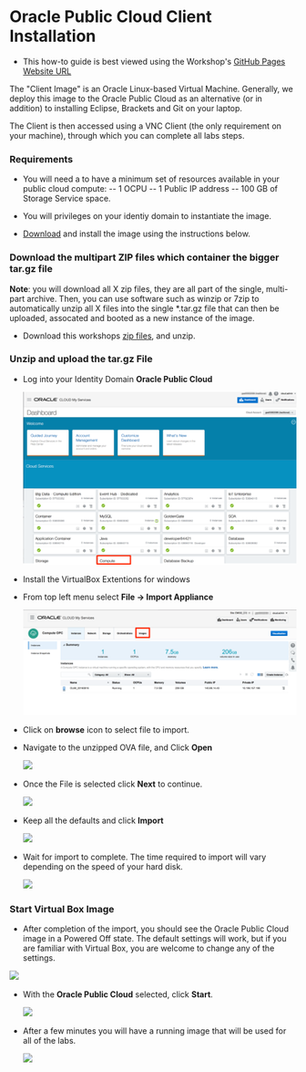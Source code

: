 # Oracle Public Cloud Client Installation

- This how-to guide is best viewed using the Workshop's [GitHub Pages Website URL](https://pcdavies.github.io/ClientImageSetup/)

The "Client Image" is an Oracle Linux-based Virtual Machine.  Generally, we deploy this image to the Oracle Public Cloud as an alternative (or in addition) to installing Eclipse, Brackets and Git on your laptop.

The Client is then accessed using a VNC Client (the only requirement on your machine), through which you can complete all labs steps.

### Requirements

- You will need a to have a minimum set of resources available in your public cloud compute:
-- 1 OCPU
-- 1 Public IP address
-- 100 GB of Storage Service space.

- You will privileges on your identiy domain to instantiate the image.

- [Download](https://www.virtualbox.org/wiki/Downloads) and install the image using the instructions below. 

### Download the multipart ZIP files which container the bigger tar.gz file

**Note**: you will download all X zip files, they are all part of the single, multi-part archive. Then, you can use software such as winzip or 7zip to automatically unzip all X files into the single *.tar.gz file that can then be uploaded, assocated and booted as a new instance of the image.

- Download this workshops [zip files](https://publicdocs-corp.documents.us2.oraclecloud.com/documents/link...77E4725F3/_VM), and unzip.



### Unzip and upload the tar.gz File

- Log into your Identity Domain **Oracle Public Cloud**

    ![](images/student-guide/Images01-Compute.png)

- Install the VirtualBox Extentions for windows


- From top left menu select **File -> Import Appliance**

    ![](images/student-guide/Compute_OPC_-_Instances_images.png)

- Click on **browse** icon to select file to import.

- Navigate to the unzipped OVA file, and Click **Open**

    ![](images/studentguide/Picture24.png)

- Once the File is selected click **Next** to continue.

    ![](images/studentguide/Picture25.png)

- Keep all the defaults and click **Import**

    ![](images/studentguide/Picture26.png)

- Wait for import to complete. The time required to import will vary depending on the speed of your hard disk.

    ![](images/studentguide/Picture27.png)

### Start Virtual Box Image

- After completion of the import, you should see the Oracle Public Cloud image in a Powered Off state. The default settings will work, but if you are familiar with Virtual Box, you are welcome to change any of the settings.

![](images/studentguide/Picture28.png)

- With the **Oracle Public Cloud** selected, click **Start**.

    ![](images/studentguide/Picture29.png)

- After a few minutes you will have a running image that will be used for all of the labs.

    ![](images/studentguide/Picture30.png)